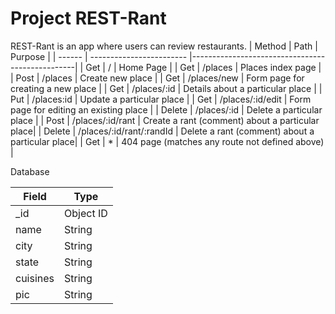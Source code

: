 # Project REST-Rant

REST-Rant is an app where users can review restaurants.
| Method | Path                     | Purpose                                         |
| ------ | ------------------------ |-------------------------------------------------|
| Get    | /                        | Home Page                                       |
| Get    | /places                  | Places index page                               |
| Post   | /places                  | Create new place                                |
| Get    | /places/new              | Form page for creating a new place              |
| Get    | /places/:id              | Details about a particular place                |
| Put    | /places:id               | Update a particular place                       |
| Get    | /places/:id/edit         | Form page for editing an existing place         |
| Delete | /places/:id              | Delete a particular place                       |
| Post   | /places/:id/rant         | Create a rant (comment) about a particular place|
| Delete | /places/:id/rant/:randId | Delete a rant (comment) about a particular place|
| Get    | \*                       | 404 page (matches any route not defined above)  |

Database

| Field    | Type      |
| -------- | --------- |
| _id      | Object ID |
| name     | String    |
| city     | String    |
| state    | String    |
| cuisines | String    |
| pic      | String    |